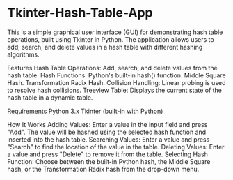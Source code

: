 # Tkinter-Hash-Table-App
This is a simple graphical user interface (GUI) for demonstrating hash table operations, built using Tkinter in Python. The application allows users to add, search, and delete values in a hash table with different hashing algorithms.

Features
Hash Table Operations: Add, search, and delete values from the hash table.
Hash Functions:
Python's built-in hash() function.
Middle Square Hash.
Transformation Radix Hash.
Collision Handling: Linear probing is used to resolve hash collisions.
Treeview Table: Displays the current state of the hash table in a dynamic table.

Requirements
Python 3.x
Tkinter (built-in with Python)

How It Works
Adding Values: Enter a value in the input field and press "Add". The value will be hashed using the selected hash function and inserted into the hash table.
Searching Values: Enter a value and press "Search" to find the location of the value in the table.
Deleting Values: Enter a value and press "Delete" to remove it from the table.
Selecting Hash Function: Choose between the built-in Python hash, the Middle Square hash, or the Transformation Radix hash from the drop-down menu.
